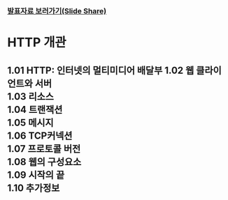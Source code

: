 
### [발표자료 보러가기(Slide Share)](https://www.slideshare.net/ssuser491981/11-http)

# HTTP 개관
1.01 HTTP: 인터넷의 멀티미디어 배달부
1.02 웹 클라이언트와 서버  
1.03 리소스  
1.04 트랜잭션  
1.05 메시지  
1.06 TCP커넥션  
1.07 프로토콜 버전  
1.08 웹의 구성요소  
1.09 시작의 끝  
1.10 추가정보
---
